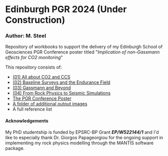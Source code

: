 # Edinburgh PGR 2024 (Under Construction)
### Author: M. Steel
Repository of workbooks to support the delivery of my Edinburgh School of Geosciences PGR Conference poster titled "<i>Implication of non-Gassmann effects for CO2 monitoring</i>"

This repository consists of:
- [(01) All about CO2 and CCS](https://github.com/MartynSteel/EdinburghPGR2024/blob/main/01_all_about_co2_and_ccs.ipynb)
- [(02) Baseline Surveys and the Endurance Field](https://github.com/MartynSteel/EdinburghPGR2024/blob/main/02_baseline_surveys_and_the_endurance_field.ipynb)
- [(03) Gassmann and Beyond](https://github.com/MartynSteel/EdinburghPGR2024/blob/main/03_gassmann_and_beyond.ipynb)
- [(04) From Rock Physics to Seismic Simulations](https://github.com/MartynSteel/EdinburghPGR2024/blob/main/04_from_rock_physics_to_seismic_simulations.ipynb)
- [The PGR Conference Poster](https://github.com/MartynSteel/EdinburghPGR2024/blob/main/PGR_2024_Poster.pdf)
- [A folder of additional output images](https://github.com/MartynSteel/EdinburghPGR2024/tree/main/additional_figures)
- A full reference list

#### Acknowledgements
My PhD studentship is funded by EPSRC-BP Grant <i><b>EP/W522144/1</b></i> and I'd like to especially thank Dr. Giorgos Papageorgiou for the ongoing support in implementing my rock physics modelling through the MANTIS software package.

